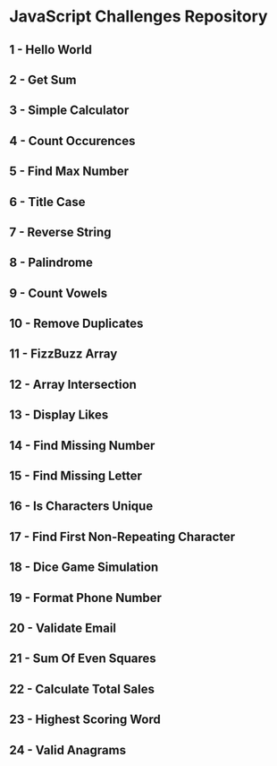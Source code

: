 # JavaScript Challenges Repository

## 1 - Hello World

## 2 - Get Sum

## 3 - Simple Calculator

## 4 - Count Occurences

## 5 - Find Max Number

## 6 - Title Case

## 7 - Reverse String

## 8 - Palindrome

## 9 - Count Vowels

## 10 - Remove Duplicates

## 11 - FizzBuzz Array

## 12 - Array Intersection

## 13 - Display Likes

## 14 - Find Missing Number

## 15 - Find Missing Letter

## 16 - Is Characters Unique

## 17 - Find First Non-Repeating Character

## 18 - Dice Game Simulation

## 19 - Format Phone Number

## 20 - Validate Email

## 21 - Sum Of Even Squares

## 22 - Calculate Total Sales

## 23 - Highest Scoring Word

## 24 - Valid Anagrams
